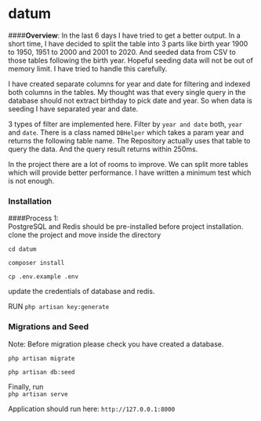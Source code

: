 # datum


####**Overview**:
 In the last 6 days I have tried to get a better output. In a short time, I have decided to split the table into 3 parts like birth year 1900 to 1950, 1951 to  2000 and 2001 to 2020. And seeded data from CSV to those tables following the birth year. Hopeful seeding data will not be out of memory limit. I have tried to handle this carefully.

I have created separate columns for year and date for filtering and indexed both columns in the tables. My thought was that every single query in the database should not extract birthday to pick date and year. So when data is seeding I have separated year and date. 

3 types of filter are implemented here. Filter by `year and date` both, `year` and `date`. There is a class named  `DBHelper` which takes a param year and returns the following table name. The Repository actually uses that table to query the data. And the query result returns within 250ms. 

In the project there are a lot of rooms to improve. We can split more tables which will provide better performance. I have written a minimum test which is not enough. 


### Installation

####Process 1:  
PostgreSQL and Redis should be pre-installed before project installation.
clone the project and move inside the directory   

`cd datum`

`composer install`

`cp .env.example .env`

update the credentials of database and redis.

RUN `php artisan key:generate`

### Migrations and Seed
Note: Before migration please check you have created a database.  
  
`php artisan migrate`   
 
`php artisan db:seed`

Finally, run     
`php artisan serve`

Application should run here: `http://127.0.0.1:8000`
